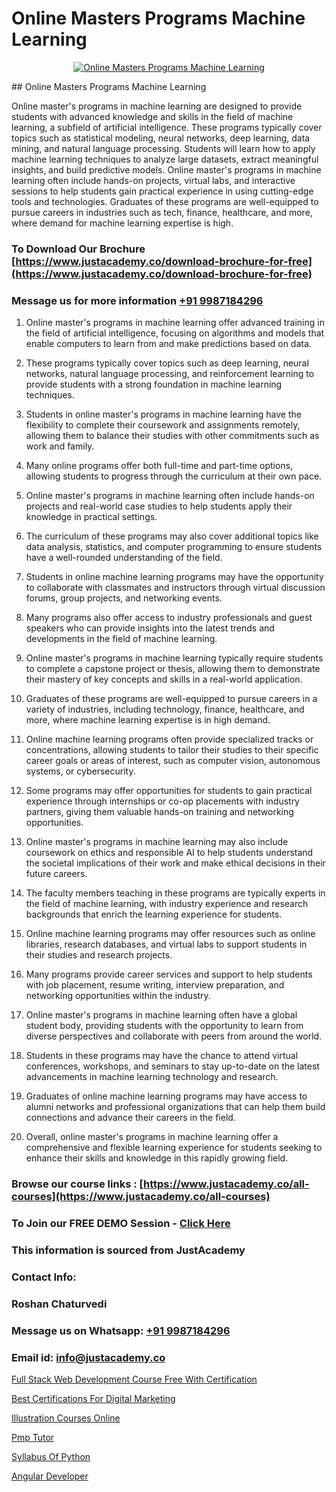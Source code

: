 # Online Masters Programs Machine Learning

<p align="center">
  <a href="https://justacademy.co/course-detail/machine-learning">
    <img src="https://justacademy.co/storage2/course_image/1709713428_course_image.webp" alt="Online Masters Programs Machine Learning">
  </a>
</p>
## Online Masters Programs Machine Learning

Online master's programs in machine learning are designed to provide students with advanced knowledge and skills in the field of machine learning, a subfield of artificial intelligence. These programs typically cover topics such as statistical modeling, neural networks, deep learning, data mining, and natural language processing. Students will learn how to apply machine learning techniques to analyze large datasets, extract meaningful insights, and build predictive models. Online master's programs in machine learning often include hands-on projects, virtual labs, and interactive sessions to help students gain practical experience in using cutting-edge tools and technologies. Graduates of these programs are well-equipped to pursue careers in industries such as tech, finance, healthcare, and more, where demand for machine learning expertise is high.
### To Download Our Brochure [https://www.justacademy.co/download-brochure-for-free](https://www.justacademy.co/download-brochure-for-free)
### Message us for more information [+91 9987184296](https://api.whatsapp.com/send?phone=919987184296)
1) Online master's programs in machine learning offer advanced training in the field of artificial intelligence, focusing on algorithms and models that enable computers to learn from and make predictions based on data.

2) These programs typically cover topics such as deep learning, neural networks, natural language processing, and reinforcement learning to provide students with a strong foundation in machine learning techniques.

3) Students in online master's programs in machine learning have the flexibility to complete their coursework and assignments remotely, allowing them to balance their studies with other commitments such as work and family.

4) Many online programs offer both full-time and part-time options, allowing students to progress through the curriculum at their own pace.

5) Online master's programs in machine learning often include hands-on projects and real-world case studies to help students apply their knowledge in practical settings.

6) The curriculum of these programs may also cover additional topics like data analysis, statistics, and computer programming to ensure students have a well-rounded understanding of the field.

7) Students in online machine learning programs may have the opportunity to collaborate with classmates and instructors through virtual discussion forums, group projects, and networking events.

8) Many programs also offer access to industry professionals and guest speakers who can provide insights into the latest trends and developments in the field of machine learning.

9) Online master's programs in machine learning typically require students to complete a capstone project or thesis, allowing them to demonstrate their mastery of key concepts and skills in a real-world application.

10) Graduates of these programs are well-equipped to pursue careers in a variety of industries, including technology, finance, healthcare, and more, where machine learning expertise is in high demand.

11) Online machine learning programs often provide specialized tracks or concentrations, allowing students to tailor their studies to their specific career goals or areas of interest, such as computer vision, autonomous systems, or cybersecurity.

12) Some programs may offer opportunities for students to gain practical experience through internships or co-op placements with industry partners, giving them valuable hands-on training and networking opportunities.

13) Online master's programs in machine learning may also include coursework on ethics and responsible AI to help students understand the societal implications of their work and make ethical decisions in their future careers.

14) The faculty members teaching in these programs are typically experts in the field of machine learning, with industry experience and research backgrounds that enrich the learning experience for students.

15) Online machine learning programs may offer resources such as online libraries, research databases, and virtual labs to support students in their studies and research projects.

16) Many programs provide career services and support to help students with job placement, resume writing, interview preparation, and networking opportunities within the industry.

17) Online master's programs in machine learning often have a global student body, providing students with the opportunity to learn from diverse perspectives and collaborate with peers from around the world.

18) Students in these programs may have the chance to attend virtual conferences, workshops, and seminars to stay up-to-date on the latest advancements in machine learning technology and research.

19) Graduates of online machine learning programs may have access to alumni networks and professional organizations that can help them build connections and advance their careers in the field.

20) Overall, online master's programs in machine learning offer a comprehensive and flexible learning experience for students seeking to enhance their skills and knowledge in this rapidly growing field.

### Browse our course links : [https://www.justacademy.co/all-courses](https://www.justacademy.co/all-courses) 
### To Join our FREE DEMO Session - [Click Here](https://www.justacademy.co/register-for-course-demo)


### This information is sourced from JustAcademy
### Contact Info:
### Roshan Chaturvedi
### Message us on Whatsapp: [+91 9987184296](https://api.whatsapp.com/send?phone=919987184296)
### Email id: [info@justacademy.co](mailto:info@justacademy.co)
                
[Full Stack Web Development Course Free With Certification](https://www.linkedin.com/pulse/full-stack-web-development-course-free-certification-ss76e?trackingId=Ssti8YA3oaOplHTyusfSnw%3D%3D&lipi=urn%3Ali%3Apage%3Ad_flagship3_company_admin%3BZ5ESut9VQxyQx%2BjF%2F1FLaA%3D%3D)

[Best Certifications For Digital Marketing](https://www.linkedin.com/pulse/best-certifications-digital-marketing-justacademy-hyderabad-nveuc?trackingId=ng6cpM0AkRJyknApmNrNXg%3D%3D&lipi=urn%3Ali%3Apage%3Ad_flagship3_company_admin%3BIabnSlYPS7K8e0EtwSHvsQ%3D%3D)

[Illustration Courses Online](https://medium.com/@abhidnya.1068/illustration-courses-online-aeaa7fff367c)

[Pmp Tutor](https://medium.com/@ranepooja/pmp-tutor-8f3f37a6ea0f)

[Syllabus Of Python](https://justacademyin.github.io/justacademy/syllabus-of-python)

[Angular Developer](https://justacademyin.github.io/Articles/Angular-Developer)

